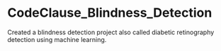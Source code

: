 # CodeClause_Blindness_Detection
Created a blindness detection project also called diabetic retinography detection using machine learning.
